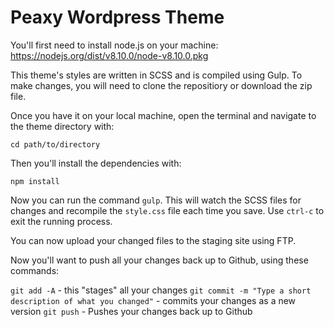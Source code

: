 # Peaxy Wordpress Theme

You'll first need to install node.js on your machine: https://nodejs.org/dist/v8.10.0/node-v8.10.0.pkg

This theme's styles are written in SCSS and is compiled using Gulp. To make changes, you will need to clone the repositiory or download the zip file.

Once you have it on your local machine, open the terminal and navigate to the theme directory with:

`cd path/to/directory`

Then you'll install the dependencies with:

`npm install`

Now you can run the command `gulp`. This will watch the SCSS files for changes and recompile the `style.css` file each time you save. Use `ctrl-c` to exit the running process.

You can now upload your changed files to the staging site using FTP.

Now you'll want to push all your changes back up to Github, using these commands:

`git add -A` - this "stages" all your changes
`git commit -m "Type a short description of what you changed"` - commits your changes as a new version
`git push` - Pushes your changes back up to Github
